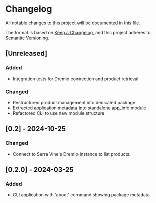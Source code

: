 # Changelog

All notable changes to this project will be documented in this file.

The format is based on [Keep a Changelog](https://keepachangelog.com/en/1.0.0/),
and this project adheres to [Semantic Versioning](https://semver.org/spec/v2.0.0.html).

## [Unreleased]

### Added

- Integration tests for Dremio connection and product retrieval

### Changed

- Restructured product management into dedicated package
- Extracted application metadata into standalone app_info module
- Refactored CLI to use new module structure

## [0.2] - 2024-10-25

### Changed

- Connect to Serra Vine's Dremio instance to list products.

## [0.2.0] - 2024-03-25

### Added

- CLI application with 'about' command showing package metadata
